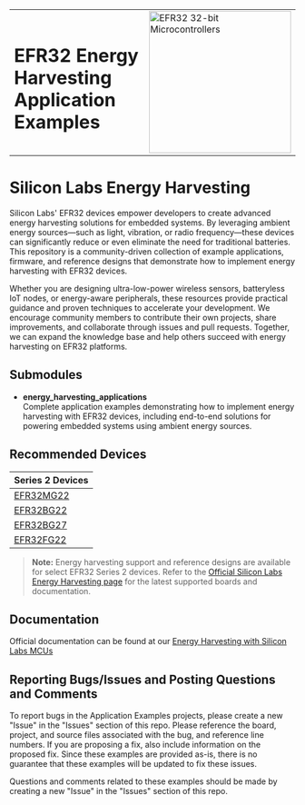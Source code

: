 <table border="0">
<tr>
    <td align="left" valign="middle">
    <h1>EFR32 Energy Harvesting Application Examples</h1>
  </td>
  <td align="left" valign="middle">
    <a href="https://www.silabs.com/wireless/energy-harvesting">
      <img src="http://pages.silabs.com/rs/634-SLU-379/images/WGX-transparent.png"  title="Silicon Labs Gecko and Wireless Gecko MCUs" alt="EFR32 32-bit Microcontrollers" width="250"/>
    </a>
  </td>
  </tr>
</table>

# Silicon Labs Energy Harvesting #

Silicon Labs' EFR32 devices empower developers to create advanced energy harvesting solutions for embedded systems. By leveraging ambient energy sources—such as light, vibration, or radio frequency—these devices can significantly reduce or even eliminate the need for traditional batteries. This repository is a community-driven collection of example applications, firmware, and reference designs that demonstrate how to implement energy harvesting with EFR32 devices.

Whether you are designing ultra-low-power wireless sensors, batteryless IoT nodes, or energy-aware peripherals, these resources provide practical guidance and proven techniques to accelerate your development. We encourage community members to contribute their own projects, share improvements, and collaborate through issues and pull requests. Together, we can expand the knowledge base and help others succeed with energy harvesting on EFR32 platforms.

## Submodules ##

- **energy_harvesting_applications**  
    Complete application examples demonstrating how to implement energy harvesting with EFR32 devices, including end-to-end solutions for powering embedded systems using ambient energy sources.

## Recommended Devices ##

| **Series 2 Devices** |
|----------------------|
| [EFR32MG22](https://www.silabs.com/wireless/zigbee/efr32mg22-series-2-socs)               |
| [EFR32BG22](https://www.silabs.com/wireless/bluetooth/efr32bg22-series-2-socs)            |
| [EFR32BG27](https://www.silabs.com/wireless/bluetooth/efr32bg27-series-2-socs)            |
| [EFR32FG22](https://www.silabs.com/wireless/proprietary/efr32fg22-series-2-2-4-ghz-socs)  |

> **Note:** Energy harvesting support and reference designs are available for select EFR32 Series 2 devices. Refer to the [Official Silicon Labs Energy Harvesting page](https://www.silabs.com/wireless/energy-harvesting) for the latest supported boards and documentation.

## Documentation ##

Official documentation can be found at our [Energy Harvesting with Silicon Labs MCUs](https://docs.silabs.com/energy-harvesting/latest/)

## Reporting Bugs/Issues and Posting Questions and Comments ##

To report bugs in the Application Examples projects, please create a new "Issue" in the "Issues" section of this repo. Please reference the board, project, and source files associated with the bug, and reference line numbers. If you are proposing a fix, also include information on the proposed fix. Since these examples are provided as-is, there is no guarantee that these examples will be updated to fix these issues.

Questions and comments related to these examples should be made by creating a new "Issue" in the "Issues" section of this repo.
